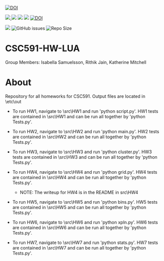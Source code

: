 [![DOI](https://zenodo.org/badge/590978312.svg)](https://zenodo.org/badge/latestdoi/590978312)

<p> <img src="https://img.shields.io/badge/task-ai-blueviolet"><a
href="https://github.com/insamuel/CSC591-HW-LUA/actions/workflows/python-app.yml"> <img 
 src="https://github.com/insamuel/CSC591-HW-LUA/actions/workflows/python-app.yml/badge.svg"></a> <img 
 src="https://img.shields.io/badge/language-python-orange"> <img 
 src="https://img.shields.io/badge/purpose-learning-yellow"> <a 
 href="https://zenodo.org/badge/latestdoi/590978312"> <img 
 src="https://zenodo.org/badge/590978312.svg" alt="DOI"></a></p>

<a href="https://github.com/Nikhil1912/CSC510-HW_37/main/LICENSE.md"><img src="https://img.shields.io/github/license/insamuel/CSC591-HW-LUA?style=plastic" /></a>
![GitHub issues](https://img.shields.io/github/issues/insamuel/CSC591-HW-LUA)
![Repo Size](https://img.shields.io/github/repo-size/insamuel/CSC591-HW-LUA?color=brightgreen)



# CSC591-HW-LUA

Group Members: Isabella Samuelsson, Rithik Jain, Katherine Mitchell

# About

Repository for all homeworks for CSC591. Output files are located in \etc\out

- To run HW1, navigate to \src\HW1 and run 'python script.py'. HW1 tests are contained in \src\HW1 and can be run all together by 'python Tests.py'.

- To run HW2, navigate to \src\HW2 and run 'python main.py'. HW2 tests are contained in \src\HW2 and can be run all together by 'python Tests.py'. 

- To run HW3, navigate to \src\HW3 and run 'python cluster.py'. HW3 tests are contained in \src\HW3 and can be run all together by 'python Tests.py'.

- To run HW4, navigate to \src\HW4 and run 'python grid.py'. HW4 tests are contained in \src\HW4 and can be run all together by 'python Tests.py'.
    - NOTE: The writeup for HW4 is in the README in src\HW4

- To run HW5, navigate to \src\HW5 and run 'python bins.py'. HW5 tests are contained in \src\HW5 and can be run all together by 'python Tests.py'.

- To run HW6, navigate to \src\HW6 and run 'python xpln.py'. HW6 tests are contained in \src\HW6 and can be run all together by 'python Tests.py'.

- To run HW7, navigate to \src\HW7 and run 'python stats.py'. HW7 tests are contained in \src\HW7 and can be run all together by 'python Tests.py'.




